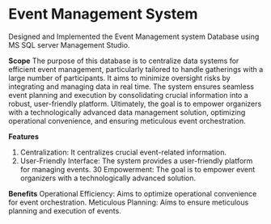 # Event Management System
Designed and Implemented the Event Management system Database using MS SQL server Management Studio.

**Scope**
The purpose of this database is to centralize data systems for efficient event management, particularly tailored to handle gatherings with a large number of participants. It aims to minimize oversight risks by integrating and managing data in real time. The system ensures seamless event planning and execution by consolidating crucial information into a robust, user-friendly platform. Ultimately, the goal is to empower organizers with a technologically advanced data management solution, optimizing operational convenience, and ensuring meticulous event orchestration.

**Features**
1) Centralization: It centralizes crucial event-related information.
2) User-Friendly Interface: The system provides a user-friendly platform for managing events.
30 Empowerment: The goal is to empower event organizers with a technologically advanced solution.

**Benefits**
Operational Efficiency: Aims to optimize operational convenience for event orchestration.
Meticulous Planning: Aims to ensure meticulous planning and execution of events.


